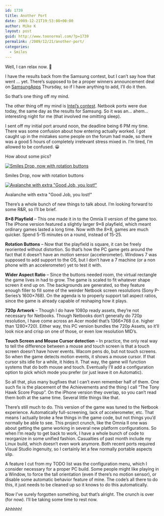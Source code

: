 ```yaml
---
id: 1739
title: Another Port
date: 2009-12-21T19:53:08+00:00
author: Mike K
layout: post
guid: http://www.toonormal.com/?p=1739
permalink: /2009/12/21/another-port/
categories:
  - Smiles
---
```

Well, I can relax now. 🙂

I have the results back from the Samsung contest, but I can&#8217;t say how that went &#8230; yet. There&#8217;s supposed to be a proper winners announcement deal on [SamsungApps](http://www.samsungapps.com/) Thursday, so if I have anything to add, I&#8217;ll do it then.

So that&#8217;s one thing off my mind.

The other thing off my mind is [Intel&#8217;s contest](http://appdeveloper.intel.com). Netbook ports were due today, the same day as the results for Samsung. So it was an&#8230; ahem&#8230; interesting night for me (that involved me omitting sleep).

I sent off my initial port around noon, the deadline being 6 PM my time. There was some confusion about how entering actually worked. I got caught up in the mistakes some people on the forum had made, so there was a good 5 hours of completely irrelevant stress mixed in. I&#8217;m tired, I&#8217;m allowed to be confused. 😀

How about some pics?

<div id="attachment_1744" style="max-width: 650px" class="wp-caption aligncenter">
  <a href="/wp-content/uploads/2009/12/DropXX.png"><img src="/wp-content/uploads/2009/12/DropXX-640x374.png" alt="Smiles Drop, now with rotation buttons" title="DropXX" width="640" height="374" class="size-large wp-image-1744" srcset="/wp-content/uploads/2009/12/DropXX-640x374.png 640w, /wp-content/uploads/2009/12/DropXX-450x263.png 450w, /wp-content/uploads/2009/12/DropXX.png 820w" sizes="(max-width: 640px) 100vw, 640px" /></a>
  
  <p class="wp-caption-text">
    Smiles Drop, now with rotation buttons
  </p>
</div>

<div id="attachment_1749" style="max-width: 650px" class="wp-caption aligncenter">
  <a href="/wp-content/uploads/2009/12/DropLose.png"><img src="/wp-content/uploads/2009/12/DropLose-640x374.png" alt="Avalanche with extra &quot;Good Job, you lost!&quot;" title="DropLose" width="640" height="374" class="size-large wp-image-1749" srcset="/wp-content/uploads/2009/12/DropLose-640x374.png 640w, /wp-content/uploads/2009/12/DropLose-450x263.png 450w, /wp-content/uploads/2009/12/DropLose.png 820w" sizes="(max-width: 640px) 100vw, 640px" /></a>
  
  <p class="wp-caption-text">
    Avalanche with extra "Good Job, you lost!"
  </p>
</div>

There&#8217;s a whole bunch of new things to talk about. I&#8217;m looking forward to some R&R, so I&#8217;ll be brief.

**8&#215;8 Playfield** &#8211; This one made it in to the Omnia II version of the game too. The iPhone version featured a slightly larger 9&#215;8 playfield, which meant ordinary games lasted a long time. Now with the 8&#215;8, games are much quicker. Spend 5-15 minutes on a round, instead of 15-25.

**Rotation Buttons** &#8211; Now that the playfield is square, it can be freely reoriented without distortion. So that&#8217;s how the PC game gets around the fact that it doesn&#8217;t have an motion sensor (accelerometer). Windows 7 was supposed to add support to the OS, but I don&#8217;t have a 7 machine (or a non phone with an accelerometer) yet to test it with.

**Wider Aspect Ratio** &#8211; Since the buttons needed room, the virtual rectangle the game lives in had to grow. The game is scaled to fit whatever shape screen it end up on. The backgrounds are generated, so they feature enough filler to fill some of the weirder Netbook screen resolutions (Sony P-Series&#8217;s 1600&#215;768). On the agenda is to properly support tall aspect ratios, since the game is already capable of reshaping how it plays.

**720p Artwork** &#8211; Though I do have 1080p ready assets, they&#8217;re not necessary for Netbooks. Though Netbooks don&#8217;t generally do 720p resolution, I have come across an Acer model that&#8217;s 1366&#215;768 (i.e. higher than 1280&#215;720). Either way, this PC version bundles the 720p Assets, so it&#8217;ll look nice and crisp on one of those, or even low resolution MID&#8217;s.

**Touch Screen and Mouse Cursor detection** &#8211; In practice, the only real way to tell the difference between a mouse and touch screen is that a touch screen doesn&#8217;t have hover events. Wacom pens do, but not touch screens. So when the game detects motion events, it shows a mouse cursor. If that cursor sits idle for a while, it hides it. That way, the game will function systems that do both mouse and touch. Eventually I&#8217;ll add a configuration option to pick which mode you prefer (or just leave it on Automatic).

So all that, plus many bugfixes that I can&#8217;t even remember half of them. One such fix is the placement of the Achievements and the thing I call &#8220;The Tony Hawk Score Popup&#8221;. On the iPhone version they overlap, so you can&#8217;t read them both at the same time. Several little things like that.

There&#8217;s still much to do. This version of the game was tuned to the Netbook experience. Automatically full-screening, lack of accelerometer, etc. That means I actually broke a few things in the game code, but not things you&#8217;d normally be able to see. This project crunch, like the Omnia II one was about getting the game working in several new platform configurations. So when I&#8217;m ready to get back to work, I have a whole bunch of code to reorganize in some unified fashion. Casualties of past month include my Linux build, which doesn&#8217;t even work anymore. Both recent ports required Visual Studio ingenuity, so I certainly let a few normally portable aspects slip.

A feature I cut from my TODO list was the configuration menu, which I consider necessary for a proper PC build. Some people might like playing in a Window, to force the tall orientation (even if there&#8217;s no motion sensor), or disable some automatic behavior feature of mine. The code&#8217;s all there to do this, it just needs to be cleaned up so it knows to do this automatically.

Now I&#8217;ve surely forgotten something, but that&#8217;s alright. The crunch is over (for now). I&#8217;ll be taking some time to rest now.

Ahhhhh!
